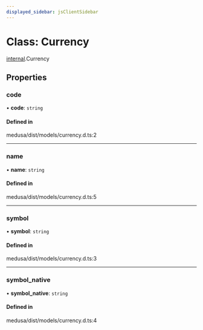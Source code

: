 ```yaml
---
displayed_sidebar: jsClientSidebar
---
```


# Class: Currency

[internal](../modules/internal.md).Currency

## Properties

### code

• **code**: `string`

#### Defined in

medusa/dist/models/currency.d.ts:2

___

### name

• **name**: `string`

#### Defined in

medusa/dist/models/currency.d.ts:5

___

### symbol

• **symbol**: `string`

#### Defined in

medusa/dist/models/currency.d.ts:3

___

### symbol\_native

• **symbol\_native**: `string`

#### Defined in

medusa/dist/models/currency.d.ts:4
